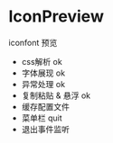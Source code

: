 # IconPreview

iconfont 预览

- css解析 ok
- 字体展现 ok
- 异常处理 ok
- 复制粘贴 & 悬浮 ok
- 缓存配置文件
- 菜单栏 quit
- 退出事件监听
